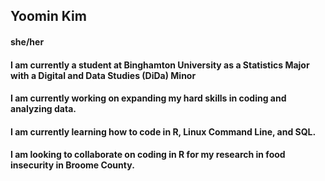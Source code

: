 ## Yoomin Kim
#### she/her

#### I am currently a student at Binghamton University as a Statistics Major with a Digital and Data Studies (DiDa) Minor 
#### I am currently working on expanding my hard skills in coding and analyzing data.
#### I am currently learning how to code in R, Linux Command Line, and SQL.
#### I am looking to collaborate on coding in R for my research in food insecurity in Broome County.

<!--
**ykim5747/ykim5747** is a ✨ _special_ ✨ repository because its `README.md` (this file) appears on your GitHub profile.

#### I am currently a student at Binghamton University as a Statistics Major with a Digital and Data Studies (DiDa) Minor 
#### I am currently working on expanding my hard skills in coding and analyzing data.
#### I am currently learning how to code in R, Linux Command Line, and SQL.
#### I am looking to collaborate on coding in R for my research in food insecurity in Broome County.
 I am looking for help with ...
 Ask me about ...
 How to reach me: ...
